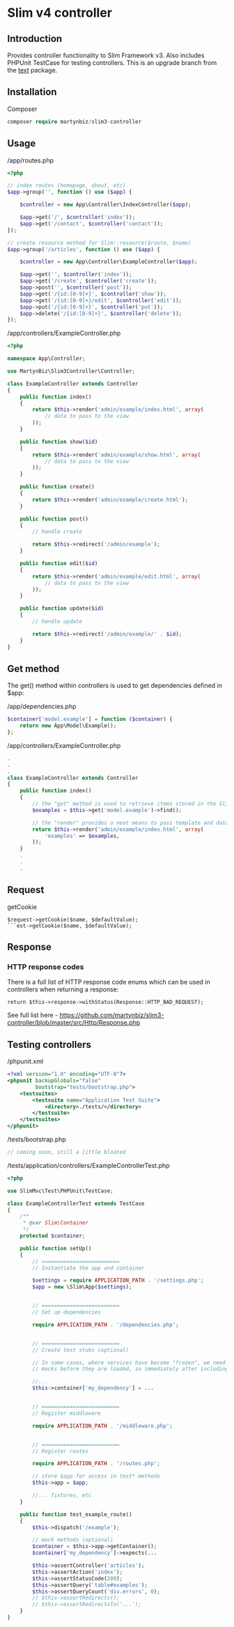 # Slim v4 controller #

## Introduction ##

Provides controller functionality to Slim Framework v3. Also includes PHPUnit TestCase for testing controllers. This is an upgrade branch from the [text](https://github.com/martynbiz/slim3-controller) package.

## Installation ##

Composer

```php
composer require martynbiz/slim3-controller
```

## Usage ##

/app/routes.php

```php
<?php

// index routes (homepage, about, etc)
$app->group('', function () use ($app) {

    $controller = new App\Controller\IndexController($app);

    $app->get('/', $controller('index'));
    $app->get('/contact', $controller('contact'));
});

// create resource method for Slim::resource($route, $name)
$app->group('/articles', function () use ($app) {

    $controller = new App\Controller\ExampleController($app);

    $app->get('', $controller('index'));
    $app->get('/create', $controller('create'));
    $app->post('', $controller('post'));
    $app->get('/{id:[0-9]+}', $controller('show'));
    $app->get('/{id:[0-9]+}/edit', $controller('edit'));
    $app->put('/{id:[0-9]+}', $controller('put'));
    $app->delete('/{id:[0-9]+}', $controller('delete'));
});
```

/app/controllers/ExampleController.php

```php
<?php

namespace App\Controller;

use MartynBiz\Slim3Controller\Controller;

class ExampleController extends Controller
{
    public function index()
    {
        return $this->render('admin/example/index.html', array(
            // data to pass to the view
        ));
    }

    public function show($id)
    {
        return $this->render('admin/example/show.html', array(
            // data to pass to the view
        ));
    }

    public function create()
    {
        return $this->render('admin/example/create.html');
    }

    public function post()
    {
        // handle create

        return $this->redirect('/admin/example');
    }

    public function edit($id)
    {
        return $this->render('admin/example/edit.html', array(
            // data to pass to the view
        ));
    }

    public function update($id)
    {
        // handle update

        return $this->redirect('/admin/example/' . $id);
    }
}
```

## Get method ##

The get() method within controllers is used to get dependencies defined in $app:

/app/dependencies.php

```php
$container['model.example'] = function ($container) {
    return new App\Model\Example();
};
```

/app/controllers/ExampleController.php

```php
.
.
.
class ExampleController extends Controller
{
    public function index()
    {
        // the "get" method is used to retrieve items stored in the Slim container
        $examples = $this->get('model.example')->find();

        // the "render" provides a neat means to pass template and data to $container['view']
        return $this->render('admin/example/index.html', array(
            'examples' => $examples,
        ));
    }
    .
    .
    .
```

## Request ##

getCookie

```
$request->getCookie($name, $defaultValue);
```est->getCookie($name, $defaultValue);
```

## Response ##

### HTTP response codes ###

There is a full list of HTTP response code enums which can be used in controllers
when returning a response:

```
return $this->response->withStatus(Response::HTTP_BAD_REQUEST);
```

See full list here - https://github.com/martynbiz/slim3-controller/blob/master/src/Http/Response.php


## Testing controllers ##

/phpunit.xml

```xml
<?xml version="1.0" encoding="UTF-8"?>
<phpunit backupGlobals="false"
         bootstrap="tests/bootstrap.php">
    <testsuites>
        <testsuite name="Application Test Suite">
            <directory>./tests/</directory>
        </testsuite>
    </testsuites>
</phpunit>
```

/tests/bootstrap.php

```php
// coming soon, still a little bloated
```

/tests/application/controllers/ExampleControllerTest.php

```php
<?php

use SlimMvc\Test\PHPUnit\TestCase;

class ExampleControllerTest extends TestCase
{
    /**
     * @var Slim\Container
     */
    protected $container;

    public function setUp()
    {
        // =========================
        // Instantiate the app and container

        $settings = require APPLICATION_PATH . '/settings.php';
        $app = new \Slim\App($settings);


        // =========================
        // Set up dependencies

        require APPLICATION_PATH . '/dependencies.php';


        // =========================
        // Create test stubs (optional)

        // In some cases, where services have become "frozen", we need to define
        // mocks before they are loaded, so immediately after including dependencies.php is best

        //...
        $this->container['my_dependency'] = ...


        // =========================
        // Register middleware

        require APPLICATION_PATH . '/middleware.php';


        // =========================
        // Register routes

        require APPLICATION_PATH . '/routes.php';

        // store $app for access in test* methods
        $this->app = $app;

        //... fixtures, etc
    }

    public function test_example_route()
    {
        $this->dispatch('/example');

        // mock methods (optional)
        $container = $this->app->getContainer();
        $container['my_dependency']->expects(...

        $this->assertController('articles');
        $this->assertAction('index');
        $this->assertStatusCode(200);
        $this->assertQuery('table#examples');
        $this->assertQueryCount('div.errors', 0);
        // $this->assertRedirects();
        // $this->assertRedirectsTo('...');
    }
}
```